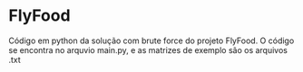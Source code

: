 # FlyFood
Código em python da solução com brute force do projeto FlyFood.
O código se encontra no arquvio main.py, e as matrizes de exemplo são os arquivos .txt